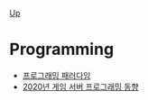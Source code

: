 [Up](../index.md)

# Programming

- [프로그래밍 패러다임](paradime_of_programming.md)
- [2020년 게임 서버 프로그래밍 동향](2020_game_server_programming_trends.md)